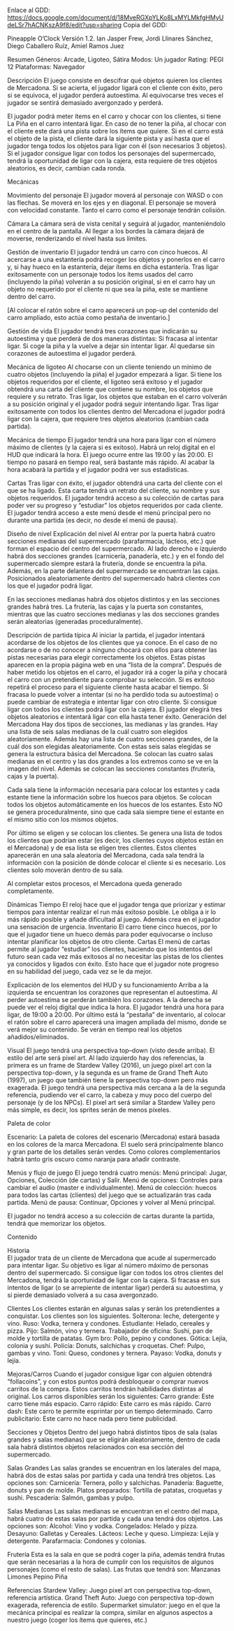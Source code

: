 Enlace al GDD: https://docs.google.com/document/d/18MveRGXpYLKo8LxMYLMkfgHMyUdeLSr7hACNKszA9f8/edit?usp=sharing
 Copia del GDD:

Pineapple O’Clock
Versión 1.2.
Ian Jasper Frew, Jordi Llinares Sánchez, Diego Caballero Ruíz, Amiel Ramos Juez


Resumen
Géneros: Arcade, Ligoteo, Sátira
Modos: Un jugador
Rating: PEGI 12
Plataformas: Navegador

Descripción
El juego consiste en descifrar qué objetos quieren los clientes de Mercadona. Si se acierta, el jugador ligará con el cliente con éxito, pero si se equivoca, el jugador perderá autoestima. Al equivocarse tres veces el jugador se sentirá demasiado avergonzado y perderá. 

El jugador podrá meter ítems en el carro y chocar con los clientes, si tiene La Piña en el carro intentará ligar. En caso de no tener la piña, al chocar con el cliente este dará una pista sobre los ítems que quiere. Si en el carro está el objeto de la pista, el cliente dará la siguiente pista y así hasta que el jugador tenga todos los objetos para ligar con él (son necesarios 3 objetos).  Si el jugador consigue ligar con todos los personajes del supermercado, tendrá la oportunidad de ligar con la cajera, esta requiere de tres objetos aleatorios, es decir, cambian cada ronda. 

Mecánicas

Movimiento del personaje
El jugador moverá al personaje con WASD o con las flechas. Se moverá en los ejes y en diagonal. El personaje se moverá con velocidad constante. Tanto el carro como el personaje tendrán colisión. 

Cámara
La cámara será de vista cenital y seguirá al jugador, manteniéndolo en el centro de la pantalla. Al llegar a los bordes la cámara dejará de moverse, renderizando el nivel hasta sus límites.

Gestión de inventario
El jugador tendrá un carro con cinco huecos. Al acercarse a una estantería podrá recoger los objetos y ponerlos en el carro y, si hay hueco en la estantería, dejar ítems en dicha estantería. Tras ligar exitosamente con un personaje todos los ítems usados del carro (incluyendo la piña) volverán a su posición original, si en el carro hay un objeto no requerido por el cliente ni que sea la piña, este se mantiene dentro del carro.

[Al colocar el ratón sobre el carro aparecerá un pop-up del contenido del carro ampliado, esto actúa como pestaña de inventario.]

Gestión de vida
El jugador tendrá tres corazones que indicarán su autoestima y que perderá de dos maneras distintas:
Si fracasa al intentar ligar.
Si coge la piña y la vuelve a dejar sin intentar ligar. 
Al quedarse sin corazones de autoestima el jugador perderá. 

Mecánica de ligoteo
Al chocarse con un cliente teniendo un mínimo de cuatro objetos (incluyendo la piña) el jugador empezará a ligar. Si tiene los objetos requeridos por el cliente, el ligoteo será exitoso y el jugador obtendrá una carta del cliente que contiene su nombre, los objetos que requiere y su retrato. Tras ligar, los objetos que estaban en el carro volverán a su posición original y el jugador podrá seguir intentando ligar. Tras ligar exitosamente con todos los clientes dentro del Mercadona el jugador podrá ligar con la cajera, que requiere tres objetos aleatorios (cambian cada partida).

Mecánica de tiempo
El jugador tendrá una hora para ligar con el número máximo de clientes (y la cajera si es exitoso). Habrá un reloj digital en el HUD que indicará la hora. El juego ocurre entre las 19:00 y las 20:00. El tiempo no pasará en tiempo real, será bastante más rápido. Al acabar la hora acabará la partida y el jugador podrá ver sus estadísticas.

Cartas
Tras ligar con éxito, el jugador obtendrá una carta del cliente con el que se ha ligado. Esta carta tendrá un retrato del cliente, su nombre y sus objetos requeridos. El jugador tendrá acceso a su colección de cartas para poder ver su progreso y “estudiar” los objetos requeridos por cada cliente. El jugador tendrá acceso a este menú desde el menú principal pero no durante una partida (es decir, no desde el menú de pausa).

Diseño de nivel
Explicación del nivel
Al entrar por la puerta habrá cuatro secciones medianas del supermercado (parafarmacia, lácteos, etc.) que forman el espacio del centro del supermercado. Al lado derecho e izquierdo habrá dos secciones grandes (carnicería, panadería, etc.) y en el fondo del supermercado siempre estará la frutería, donde se encuentra la piña. Además, en la parte delantera del supermercado se encuentran las cajas. Posicionados aleatoriamente dentro del supermercado habrá clientes con los que el jugador podrá ligar.

En las secciones medianas habrá dos objetos distintos y en las secciones grandes habrá tres. La frutería, las cajas y la puerta son constantes, mientras que las cuatro secciones medianas y las dos secciones grandes serán aleatorias (generadas proceduralmente).

Descripción de partida típica
Al iniciar la partida, el jugador intentará acordarse de los objetos de los clientes que ya conoce. En el caso de no acordarse o de no conocer a ninguno chocará con ellos para obtener las pistas necesarias para elegir correctamente los objetos. Estas pistas aparecen en la propia página web en una “lista de la compra”. Después de haber metido los objetos en el carro, el jugador irá a coger la piña y chocará el carro con un pretendiente para comprobar su selección. Si es exitoso repetirá el proceso para el siguiente cliente hasta acabar el tiempo. Si fracasa lo puede volver a intentar (si no ha perdido toda su autoestima) o puede cambiar de estrategia e intentar ligar con otro cliente. Si consigue ligar con todos los clientes podrá ligar con la cajera. El jugador elegirá tres objetos aleatorios e intentará ligar con ella hasta tener éxito. 
Generación del Mercadona
Hay dos tipos de secciones, las medianas y las grandes. Hay una lista de seis salas medianas de la cuál cuatro son elegidos aleatoriamente. Además hay una lista de cuatro secciones grandes, de la cuál dos son elegidas aleatoriamente. Con estas seis salas elegidas se genera la estructura básica del Mercadona. Se colocan las cuatro salas medianas en el centro y las dos grandes a los extremos como se ve en la imagen del nivel. Además se colocan las secciones constantes (frutería, cajas y la puerta). 

Cada sala tiene la información necesaria para colocar los estantes y cada estante tiene la información sobre los huecos para objetos. Se colocan todos los objetos automáticamente en los huecos de los estantes. Esto NO se genera proceduralmente, sino que cada sala siempre tiene el estante en el mismo sitio con los mismos objetos. 

Por último se eligen y se colocan los clientes. Se genera una lista de todos los clientes que podrían estar (es decir, los clientes cuyos objetos están en el Mercadona) y de esa lista se eligen tres clientes. Estos clientes aparecerán en una sala aleatoria del Mercadona, cada sala tendrá la información con la posición de dónde colocar el cliente si es necesario. Los clientes solo moverán dentro de su sala. 

Al completar estos procesos, el Mercadona queda generado completamente. 

Dinámicas
Tiempo
El reloj hace que el jugador tenga que priorizar y estimar tiempos para intentar realizar el run más exitoso posible. Le obliga a ir lo más rápido posible y añade dificultad al juego. Además crea en el jugador una sensación de urgencia. 
Inventario
El carro tiene cinco huecos, por lo que el jugador tiene un hueco demás para poder equivocarse o incluso intentar planificar los objetos de otro cliente. 
Cartas
El menú de cartas permite al jugador “estudiar” los clientes, haciendo que los intentos del futuro sean cada vez más exitosos al no necesitar las pistas de los clientes ya conocidos y ligados con éxito. Esto hace que el jugador note progreso en su habilidad del juego, cada vez se le da mejor. 


Explicación de los elementos del HUD y su funcionamiento
Arriba a la izquierda se encuentran los corazones que representan el autoestima. Al perder autoestima se perderán también los corazones. A la derecha se puede ver el reloj digital que indica la hora. El jugador tendrá una hora para ligar, de 19:00 a 20:00. Por último está la “pestaña” de inventario, al colocar el ratón sobre el carro aparecerá una imagen ampliada del mismo, donde se verá mejor su contenido. Se verán en tiempo real los objetos añadidos/eliminados. 
	
Visual
El juego tendrá una perspectiva top–down (visto desde arriba). El estilo del arte será pixel art. Al lado izquierdo hay dos referencias, la primera es un frame de Stardew Valley (2016), un juego pixel art con la perspectiva top-down, y la segunda es un frame de Grand Theft Auto (1997), un juego que también tiene la perspectiva top-down pero más exagerada. El juego tendrá una perspectiva más cercana a la de la segunda referencia, pudiendo ver el carro, la cabeza y muy poco del cuerpo del personaje (y de los NPCs). El pixel art será similar a Stardew Valley pero más simple, es decir, los sprites serán de menos píxeles. 

Paleta de color 

Escenario: La paleta de colores del escenario (Mercadona) estará basada en los colores de la marca Mercadona. El suelo será principalmente blanco y gran parte de los detalles serán verdes. Como colores complementarios habrá tanto gris oscuro como naranja para añadir contraste.

Menús y flujo de juego
El juego tendrá cuatro menús:
Menú principal: Jugar, Opciones, Colección (de cartas) y Salir.
Menú de opciones: Controles para cambiar el audio (master e individualmente).
Menú de colección: huecos para todos las cartas (clientes) del juego que se actualizarán tras cada partida. 
Menú de pausa: Continuar, Opciones y volver al Menú principal. 

El jugador no tendrá acceso a su colección de cartas durante la partida, tendrá que memorizar los objetos.  

Contenido

Historia	
El jugador trata de un cliente de Mercadona que acude al supermercado para intentar ligar. Su objetivo es ligar al número máximo de personas dentro del supermercado. Si consigue ligar con todos los otros clientes del Mercadona, tendrá la oportunidad de ligar con la cajera. Si fracasa en sus intentos de ligar (o se arrepiente de intentar ligar) perderá su autoestima, y si pierde demasiado volverá a su casa avergonzado. 

Clientes
Los clientes estarán en algunas salas y serán los pretendientes a conquistar. Los clientes son los siguientes.
Solterona: leche, detergente y vino.
Ruso: Vodka, ternera y condones.
Estudiante: Helado, cereales y pizza.
Pijo: Salmón, vino y ternera.
Trabajador de oficina: Sushi, pan de molde y tortilla de patatas.
Gym bro: Pollo, pepino y condones.
Gótica: Lejía, colonia y sushi.
Policía: Donuts, salchichas y croquetas.
Chef: Pulpo, gambas y vino.
Toni: Queso, condones y ternera. 
Payaso: Vodka, donuts y lejía.

Mejoras/Carros
Cuando el jugador consigue ligar con alguien obtendrá “follacoins”, y con estos puntos podrá desbloquear o comprar nuevos carritos de la compra. Estos carritos tendrán habilidades distintas al original. Los carros disponibles serán los siguientes:
Carro grande: Este carro tiene más espacio.
Carro rápido: Este carro es más rápido.
Carro dash: Este carro te permite esprintar por un tiempo determinado.
Carro publicitario: Este carro no hace nada pero tiene publicidad.

Secciones y Objetos
Dentro del juego habrá distintos tipos de sala (salas grandes y salas medianas) que se eligirán aleatoriamente, dentro de cada sala habrá distintos objetos relacionados con esa sección del supermercado.

Salas Grandes
Las salas grandes se encuentran en los laterales del mapa, habrá dos de estas salas por partida y cada una tendrá tres objetos. Las opciones son:
Carnicería: Ternera, pollo y salchichas.
Panadería: Baguette, donuts y pan de molde.
Platos preparados: Tortilla de patatas, croquetas y sushi.
Pescadería: Salmón, gambas y pulpo.

Salas Medianas
Las salas medianas se encuentran en el centro del mapa, habrá cuatro de estas salas por partida y cada una tendrá dos objetos. Las opciones son:
Alcohol: Vino y vodka.
Congelados: Helado y pizza.
Desayuno: Galletas y Cereales.
Lácteos: Leche y queso.
Limpieza: Lejía y detergente.
Parafarmacia: Condones y colonias.

Frutería
Esta es la sala en que se podrá coger la piña, además tendrá frutas que serán necesarias a la hora de cumplir con los requisitos de algunos personajes (como el resto de salas). Las frutas que tendrá son:
Manzanas
Limones
Pepino
Piña

Referencias
Stardew Valley: Juego pixel art con perspectiva top-down, referencia artística.
Grand Theft Auto: Juego con perspectiva top-down exagerada, referencia de estilo. 
Supermarket simulator: juego en el que la mecánica principal es realizar la compra, similar en algunos aspectos a nuestro juego (coger los ítems que quieres, etc.)
